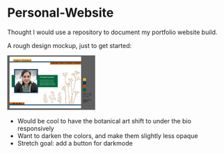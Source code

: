 # Personal-Website
Thought I would use a repository to document my portfolio website build.

A rough design mockup, just to get started:

<img src="Capture.JPG" alt="Mock-up" width="40%"/>

- Would be cool to have the botanical art shift to under the bio responsively
- Want to darken the colors, and make them slightly less opaque
- Stretch goal: add a button for darkmode